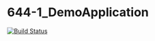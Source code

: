 # 644-1_DemoApplication

[![Build Status](https://travis-ci.org/StefanEggenschwiler/644-1_DemoApplication.svg?branch=master)](https://travis-ci.org/StefanEggenschwiler/644-1_DemoApplication)
